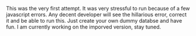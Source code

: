 This was the very first attempt. It was very stressful to run because of a few javascript errors. Any decent developer will see the hillarious error, correct it and be able to run this. Just create your own dummy databse and have fun. I am currently working on the imporved version, stay tuned.
